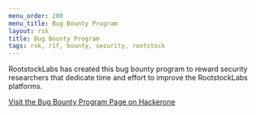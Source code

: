 ```yaml
---
menu_order: 200
menu_title: Bug Bounty Program
layout: rsk
title: Bug Bounty Program
tags: rsk, rif, bounty, security, rootstock
---
```


RootstockLabs has created this bug bounty program to reward security researchers that dedicate time and effort to improve the RootstockLabs platforms.

<div class="btn-container">
  <span></span>
    <a class="green" href="https://hackerone.com/rootstocklabs">Visit the Bug Bounty Program Page on Hackerone</a>
</div>